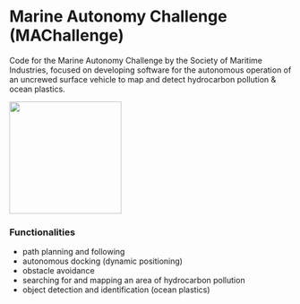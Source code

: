 # Marine Autonomy Challenge (MAChallenge)
Code for the Marine Autonomy Challenge by the Society of Maritime Industries, focused on developing software for the autonomous operation of an uncrewed surface vehicle to map and detect hydrocarbon pollution & ocean plastics. 

<img src="https://github.com/user-attachments/assets/bc3775cb-31dc-4298-8a36-1e99d81b5759" width="200" />

### Functionalities
- path planning and following
- autonomous docking (dynamic positioning)
- obstacle avoidance
- searching for and mapping an area of hydrocarbon pollution
- object detection and identification (ocean plastics)

